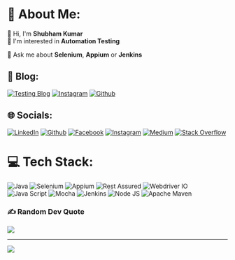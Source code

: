 # 💫 About Me:
👋 Hi, I'm **Shubham Kumar**<br>
🧩 I'm interested in **Automation Testing**<br>
<!-- 🔭 I'm currently doing POC on **WebDriver IO**<br> -->
💬 Ask me about **Selenium**, **Appium** or **Jenkins**<br>


## 📝 Blog:
[![Testing Blog](https://img.shields.io/badge/-TestingWithSK-21759B?logo=wordpress&logoColor=white)](https://testingwithsk.in)
[![Instagram](https://img.shields.io/badge/Instagram-%23E4405F.svg?logo=Instagram&logoColor=white)](https://instagram.com/testingwithsk)
[![Github](https://img.shields.io/badge/Github-100000.svg?logo=Github&logoColor=white)](https://github.com/testingwithsk)

## 🌐 Socials:
[![LinkedIn](https://img.shields.io/badge/LinkedIn-%230077B5.svg?logo=linkedin&logoColor=white)](https://linkedin.com/in/shubhamkgupta14)
[![Github](https://img.shields.io/badge/Github-100000.svg?logo=Github&logoColor=white)](https://github.com/shubhamkgupta14)
[![Facebook](https://img.shields.io/badge/Facebook-%231877F2.svg?logo=Facebook&logoColor=white)](https://facebook.com/shubhamkgupta)
[![Instagram](https://img.shields.io/badge/Instagram-%23E4405F.svg?logo=Instagram&logoColor=white)](https://instagram.com/shubhamkgupta14)
[![Medium](https://img.shields.io/badge/Medium-12100E?logo=medium&logoColor=white)](https://medium.com/@shubhamkgupta14)
[![Stack Overflow](https://img.shields.io/badge/-Stackoverflow-FE7A16?logo=stack-overflow&logoColor=white)](https://stackoverflow.com/users/shubham-kumar)  

# 💻 Tech Stack:
![Java](https://img.shields.io/badge/java-%23ED8B.svg?style=for-the-badge)
![Selenium](https://img.shields.io/badge/selenium-%797979.svg?style=for-the-badge)
![Appium](https://img.shields.io/badge/Appium-662D91.svg?style=for-the-badge)
![Rest Assured](https://img.shields.io/badge/Rest%20Assured-009F0B.svg?style=for-the-badge)
![Webdriver IO](https://img.shields.io/badge/webdriver_io-DE5406.svg?style=for-the-badge)
![Java Script](https://img.shields.io/badge/JavaScript-323330.svg?style=for-the-badge)
![Mocha](https://img.shields.io/badge/Mocha-8D6748.svg?style=for-the-badge)
![Jenkins](https://img.shields.io/badge/jenkins-%232C5263.svg?style=for-the-badge)
![Node JS](https://img.shields.io/badge/Node_JS-339933.svg?style=for-the-badge)
![Apache Maven](https://img.shields.io/badge/Apache%20Maven-C71A36.svg?style=for-the-badge)  
  

<!-- # 📊 GitHub Stats: -->
<!-- ![](https://github-readme-stats.vercel.app/api?username=gem-shubhamkumar&theme=merko&hide_border=false&include_all_commits=true&count_private=false)<br/>
![](https://github-readme-streak-stats.herokuapp.com/?user=gem-shubhamkumar&theme=merko&hide_border=false)<br/>
![](https://github-readme-stats.vercel.app/api/top-langs/?username=gem-shubhamkumar&theme=merko&hide_border=false&include_all_commits=true&count_private=false&layout=compact)<br/>
![](https://github-readme-stats.vercel.app/api/top-langs/?username=gem-shubhamkumar&theme=merko&hide_border=false&layout=compact) -->


### ✍️ Random Dev Quote
![](https://quotes-github-readme.vercel.app/api?type=horizontal&theme=merko)

---
[![](https://visitcount.itsvg.in/api?id=gem-shubhamkumar&icon=0&color=3)](https://visitcount.itsvg.in)

<!-- Proudly created with GPRM ( https://gprm.itsvg.in ) -->
